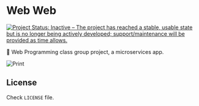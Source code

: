 # Web Web

[![Project Status: Inactive – The project has reached a stable, usable state but is no longer being actively developed; support/maintenance will be provided as time allows.](https://www.repostatus.org/badges/latest/inactive.svg)](https://www.repostatus.org/#inactive)

🐸 Web Programming class group project, a microservices app.

![Print](https://i.imgur.com/CYcNK8D.png)

## License
Check `LICENSE` file.
